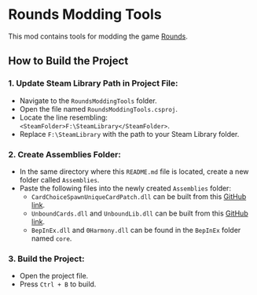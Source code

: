 # Rounds Modding Tools

This mod contains tools for modding the game [Rounds](https://store.steampowered.com/app/1557740/ROUNDS/).

## How to Build the Project

### 1. Update Steam Library Path in Project File:

- Navigate to the `RoundsModdingTools` folder.
- Open the file named `RoundsModdingTools.csproj`.
- Locate the line resembling: `<SteamFolder>F:\SteamLibrary</SteamFolder>`.
- Replace `F:\SteamLibrary` with the path to your Steam Library folder.

### 2. Create Assemblies Folder:

- In the same directory where this `README.md` file is located, create a new folder called `Assemblies`.
- Paste the following files into the newly created `Assemblies` folder:
  - `CardChoiceSpawnUniqueCardPatch.dll` can be built from this [GitHub link](https://github.com/ROUNDS-Preservation/CardChoiceSpawnUniqueCardPatch).
  - `UnboundCards.dll` and `UnboundLib.dll` can be built from this [GitHub link](https://github.com/ROUNDS-Preservation/UnboundLib).
  - `BepInEx.dll` and `0Harmony.dll` can be found in the `BepInEx` folder named `core`.

### 3. Build the Project:

- Open the project file.
- Press `Ctrl + B` to build.
